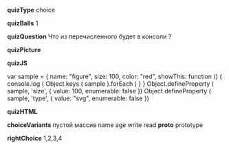 ____quizType____
choice

____quizBalls____
1

____quizQuestion____
Что из перечисленного будет в консоли ?

____quizPicture____


____quizJS____

var sample = {
    name: "figure",
    size: 100,
    color: "red",
    showThis: function () {
        console.log (
            Object.keys ( sample ).forEach
        )
    }
}
Object.defineProperty ( sample, 'size', {
    value: 100,
    enumerable: false
})
Object.defineProperty ( sample, 'type', {
    value: "svg",
    enumerable: false
})


____quizHTML____


____choiceVariants____
пустой массив
name
age
write
read
__proto__
prototype

____rightChoice____
1,2,3,4
